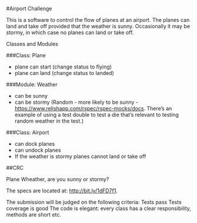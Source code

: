 #Airport Challenge

This is a software to control the flow of planes at an airport. The planes can land and take off provided that the weather is sunny. Occasionally it may be stormy, in which case no planes can land or take off. 

Classes and Modules

###Class: Plane
- plane can start (change status to flying)
- plane can land (change status to landed)



###Module: Weather
- can be sunny
- can be stormy
(Random - more likely to be sunny - https://www.relishapp.com/rspec/rspec-mocks/docs. There’s an example of using a test double to test a die that’s relevant to testing random weather in the test.)

###Class: Airport
- can dock planes
- can undock planes
- If the weather is stormy planes cannot land or take off

##CRC

Plane
Wheather, are you sunny or stormy? 



The specs are located at: http://bit.ly/1dFD7f1. 

The submission will be judged on the following criteria:
Tests pass
Tests coverage is good
The code is elegant: every class has a clear responsibility, methods are short etc.